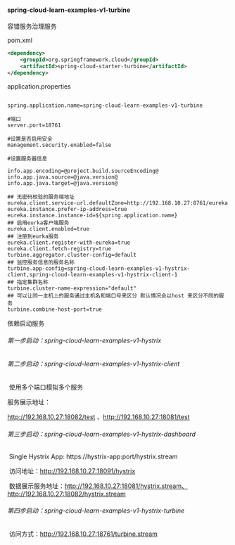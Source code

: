 #### spring-cloud-learn-examples-v1-turbine

容错服务治理服务

pom.xml

```xml
<dependency>
    <groupId>org.springframework.cloud</groupId>
    <artifactId>spring-cloud-starter-turbine</artifactId>
</dependency>
```



application.properties

```properties

spring.application.name=spring-cloud-learn-examples-v1-turbine

#端口
server.port=18761

#设置是否启用安全
management.security.enabled=false

#设置服务器信息

info.app.encoding=@project.build.sourceEncoding@
info.app.java.source=@java.version@
info.app.java.target=@java.version@

## 无密码校验的服务端地址
eureka.client.service-url.defaultZone=http://192.168.10.27:8761/eureka
eureka.instance.prefer-ip-address=true
eureka.instance.instance-id=${spring.application.name}
## 启用eurka客户端服务
eureka.client.enabled=true
## 注册到eurka服务
eureka.client.register-with-eureka=true
eureka.client.fetch-registry=true
turbine.aggregator.cluster-config=default
## 监控服务信息的服务名称
turbine.app-config=spring-cloud-learn-examples-v1-hystrix-client,spring-cloud-learn-examples-v1-hystrix-client-1
## 指定集群名称
turbine.cluster-name-expression="default"
## 可以让同一主机上的服务通过主机名和端口号来区分 默认情况会以host 来区分不同的服务
turbine.combine-host-port=true

```



依赖启动服务

###### 第一步启动：spring-cloud-learn-examples-v1-hystrix

###### 第二步启动：spring-cloud-learn-examples-v1-hystrix-client

​	使用多个端口模拟多个服务

服务展示地址：

http://192.168.10.27:18082/test 、http://192.168.10.27:18081/test

###### 第三步启动：spring-cloud-learn-examples-v1-hystrix-dashboard

​	Single Hystrix App: https://hystrix-app:port/hystrix.stream 

​	访问地址：http://192.168.10.27:18091/hystrix

​			数据展示服务地址：http://192.168.10.27:18081/hystrix.stream、 http://192.168.10.27:18082/hystrix.stream 

###### 第四步启动：spring-cloud-learn-examples-v1-hystrix-turbine

​	访问方式：http://192.168.10.27:18761/turbine.stream
